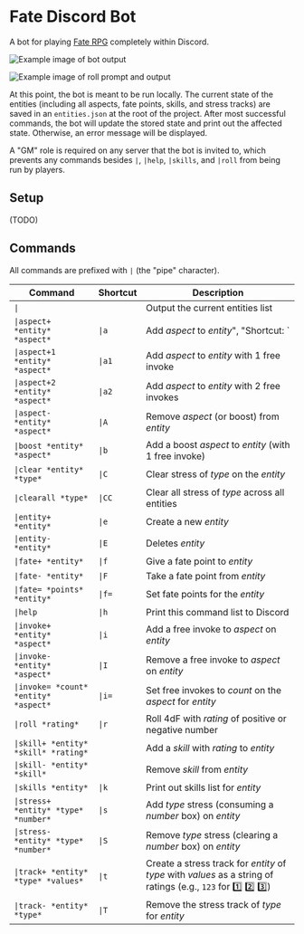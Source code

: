# Fate Discord Bot

A bot for playing [Fate RPG](https://fate-srd.com) completely within Discord.

![Example image of bot output](https://github.com/joshforisha/fate-bot/blob/main/images/output-example.png)

![Example image of roll prompt and output](https://github.com/joshforisha/fate-bot/blob/main/images/roll-example.png)

At this point, the bot is meant to be run locally. The current state of the entities (including all aspects, fate points, skills, and stress tracks) are saved in an `entities.json` at the root of the project. After most successful commands, the bot will update the stored state and print out the affected state. Otherwise, an error message will be displayed.

A "GM" role is required on any server that the bot is invited to, which prevents any commands besides `|`, `|help`, `|skills`, and `|roll` from being run by players.

## Setup

(TODO)

## Commands

All commands are prefixed with `|` (the "pipe" character).

| Command | Shortcut | Description |
| ------- | -------- | ----------- |
| `\|` | | Output the current entities list |
| `\|aspect+ *entity* *aspect*` | `\|a` | Add *aspect* to *entity*", "Shortcut: `|a`"],
| `\|aspect+1 *entity* *aspect*` | `\|a1` | Add *aspect* to *entity* with 1 free invoke |
| `\|aspect+2 *entity* *aspect*` | `\|a2` | Add *aspect* to *entity* with 2 free invokes |
| `\|aspect- *entity* *aspect*` | `\|A` | Remove *aspect* (or boost) from *entity* |
| `\|boost *entity* *aspect*` | `\|b` | Add a boost *aspect* to *entity* (with 1 free invoke) |
| `\|clear *entity* *type*` | `\|C` | Clear stress of *type* on the *entity* |
| `\|clearall *type*` | `\|CC` | Clear all stress of *type* across all entities |
| `\|entity+ *entity*` | `\|e` | Create a new *entity* |
| `\|entity- *entity*` | `\|E` | Deletes *entity* |
| `\|fate+ *entity*` | `\|f` | Give a fate point to *entity* |
| `\|fate- *entity*` | `\|F` | Take a fate point from *entity* |
| `\|fate= *points* *entity*` | `\|f=` | Set fate points for the *entity* |
| `\|help` | `\|h` | Print this command list to Discord |
| `\|invoke+ *entity* *aspect*` | `\|i` | Add a free invoke to *aspect* on *entity* |
| `\|invoke- *entity* *aspect*` | `\|I` | Remove a free invoke to *aspect* on *entity* |
| `\|invoke= *count* *entity* *aspect*` | `\|i=` | Set free invokes to *count* on the *aspect* for *entity* |
| `\|roll *rating*` | `\|r` | Roll 4dF with *rating* of positive or negative number |
| `\|skill+ *entity* *skill* *rating*` | | Add a *skill* with *rating* to *entity* |
| `\|skill- *entity* *skill*` | | Remove *skill* from *entity* |
| `\|skills *entity*` | `\|k` | Print out skills list for *entity* |
| `\|stress+ *entity* *type* *number*` | `\|s` | Add *type* stress (consuming a *number* box) on *entity* |
| `\|stress- *entity* *type* *number*` | `\|S` | Remove *type* stress (clearing a *number* box) on *entity* |
| `\|track+ *entity* *type* *values*` | `\|t` | Create a stress track for *entity* of *type* with *values* as a string of ratings (e.g., `123` for :one: :two: :three:) |
| `\|track- *entity* *type*` | `\|T` | Remove the stress track of *type* for *entity* |
